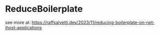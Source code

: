 # ReduceBoilerplate
see more at: https://raffsalvetti.dev/2023/11/reducing-boilerplate-on-net-ihost-applications